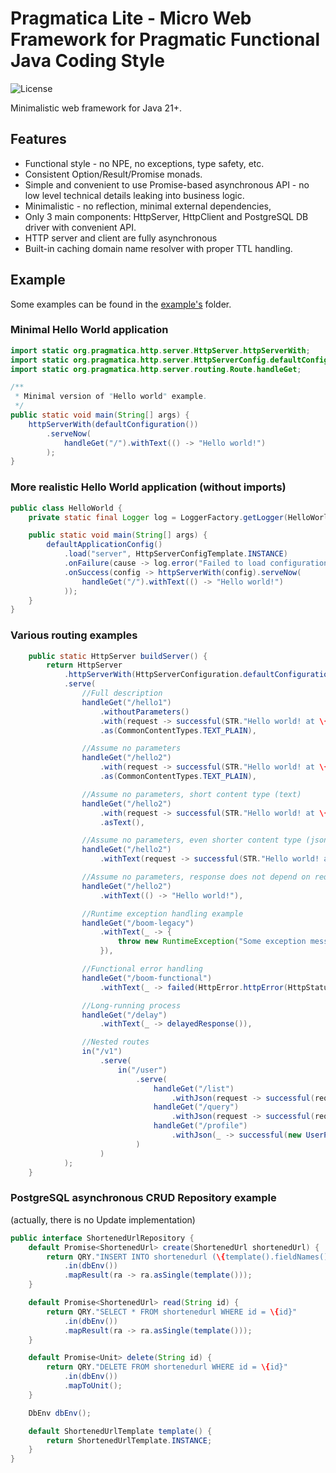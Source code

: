 # Pragmatica Lite - Micro Web Framework for Pragmatic Functional Java Coding Style

![License](https://img.shields.io/badge/license-Apache%202-blue.svg)

Minimalistic web framework for Java 21+.

## Features
* Functional style - no NPE, no exceptions, type safety, etc.
* Consistent Option/Result/Promise monads.
* Simple and convenient to use Promise-based asynchronous API - no low level technical details leaking into business logic.   
* Minimalistic - no reflection, minimal external dependencies, 
* Only 3 main components: HttpServer, HttpClient and PostgreSQL DB driver with convenient API.
* HTTP server and client are fully asynchronous
* Built-in caching domain name resolver with proper TTL handling.

## Example 
Some examples can be found in the [example's](./examples) folder.

### Minimal Hello World application

```java
import static org.pragmatica.http.server.HttpServer.httpServerWith;
import static org.pragmatica.http.server.HttpServerConfig.defaultConfiguration;
import static org.pragmatica.http.server.routing.Route.handleGet;

/**
 * Minimal version of "Hello world" example.
 */
public static void main(String[] args) {
    httpServerWith(defaultConfiguration())
        .serveNow(
            handleGet("/").withText(() -> "Hello world!")
        );
}
```

### More realistic Hello World application (without imports)

```java
public class HelloWorld {
    private static final Logger log = LoggerFactory.getLogger(HelloWorld.class);

    public static void main(String[] args) {
        defaultApplicationConfig()
            .load("server", HttpServerConfigTemplate.INSTANCE)
            .onFailure(cause -> log.error("Failed to load configuration {}", cause))
            .onSuccess(config -> httpServerWith(config).serveNow(
                handleGet("/").withText(() -> "Hello world!")
            ));
    }
}
```

### Various routing examples

```java
    public static HttpServer buildServer() {
        return HttpServer
            .httpServerWith(HttpServerConfiguration.defaultConfiguration())
            .serve(
                //Full description
                handleGet("/hello1")
                    .withoutParameters()
                    .with(request -> successful(STR."Hello world! at \{request.route().path()}"))
                    .as(CommonContentTypes.TEXT_PLAIN),

                //Assume no parameters
                handleGet("/hello2")
                    .with(request -> successful(STR."Hello world! at \{request.route().path()}"))
                    .as(CommonContentTypes.TEXT_PLAIN),

                //Assume no parameters, short content type (text)
                handleGet("/hello2")
                    .with(request -> successful(STR."Hello world! at \{request.route().path()}"))
                    .asText(),

                //Assume no parameters, even shorter content type (json)
                handleGet("/hello2")
                    .withText(request -> successful(STR."Hello world! at \{request.route().path()}")),

                //Assume no parameters, response does not depend on request
                handleGet("/hello2")
                    .withText(() -> "Hello world!"),

                //Runtime exception handling example
                handleGet("/boom-legacy")
                    .withText(_ -> {
                        throw new RuntimeException("Some exception message");
                    }),

                //Functional error handling
                handleGet("/boom-functional")
                    .withText(_ -> failed(HttpError.httpError(HttpStatus.UNPROCESSABLE_ENTITY, "Test error"))),

                //Long-running process
                handleGet("/delay")
                    .withText(_ -> delayedResponse()),

                //Nested routes
                in("/v1")
                    .serve(
                        in("/user")
                            .serve(
                                handleGet("/list")
                                    .withJson(request -> successful(request.pathParams())),
                                handleGet("/query")
                                    .withJson(request -> successful(request.queryParams())),
                                handleGet("/profile")
                                    .withJson(_ -> successful(new UserProfile("John", "Doe", "john.doe@gmail.com")))
                            )
                    )
            );
    }
```
### PostgreSQL asynchronous CRUD Repository example
(actually, there is no Update implementation)

```java
public interface ShortenedUrlRepository {
    default Promise<ShortenedUrl> create(ShortenedUrl shortenedUrl) {
        return QRY."INSERT INTO shortenedurl (\{template().fieldNames()}) VALUES (\{template().fieldValues(shortenedUrl)}) RETURNING *"
            .in(dbEnv())
            .mapResult(ra -> ra.asSingle(template()));
    }

    default Promise<ShortenedUrl> read(String id) {
        return QRY."SELECT * FROM shortenedurl WHERE id = \{id}"
            .in(dbEnv())
            .mapResult(ra -> ra.asSingle(template()));
    }

    default Promise<Unit> delete(String id) {
        return QRY."DELETE FROM shortenedurl WHERE id = \{id}"
            .in(dbEnv())
            .mapToUnit();
    }

    DbEnv dbEnv();

    default ShortenedUrlTemplate template() {
        return ShortenedUrlTemplate.INSTANCE;
    }
}
```
